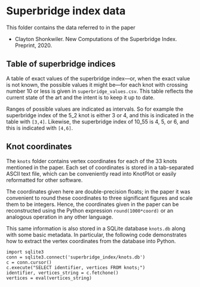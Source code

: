 # Superbridge index data
This folder contains the data referred to in the paper 

* Clayton Shonkwiler. New Computations of the Superbridge Index. Preprint, 2020.


## Table of superbridge indices
A table of exact values of the superbridge index—or, when the exact value is not known, the possible values it might be—for each knot with crossing number 10 or less is given in `superbridge_values.csv`. This table reflects the current state of the art and the intent is to keep it up to date.

Ranges of possible values are indicated as intervals. So for example the superbridge index of the 5_2 knot is either 3 or 4, and this is indicated in the table with `[3,4]`. Likewise, the superbridge index of 10_55 is 4, 5, or 6, and this is indicated with `[4,6]`.

## Knot coordinates
The `knots` folder contains vertex coordinates for each of the 33 knots mentioned in the paper. Each set of coordinates is stored in a tab-separated ASCII text file, which can be conveniently read into KnotPlot or easily reformatted for other software.

The coordinates given here are double-precision floats; in the paper it was convenient to round these coordinates to three significant figures and scale them to be integers. Hence, the coordinates given in the paper can be reconstructed using the Python expression `round(1000*coord)` or an analogous operation in any other language.

This same information is also stored in a SQLite database `knots.db` along with some basic metadata. In particular, the following code demonstrates how to extract the vertex coordinates from the database into Python.
```
import sqlite3
conn = sqlite3.connect('superbridge_index/knots.db')
c = conn.cursor()
c.execute("SELECT identifier, vertices FROM knots;")
identifier, vertices_string = c.fetchone()
vertices = eval(vertices_string)
```
